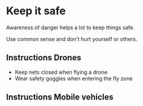 # Keep it safe

Awareness of danger helps a lot to keep things safe.

Use common sense and don't hurt yourself or others.

## Instructions Drones

- Keep nets closed when flying a drone
- Wear safety goggles when entering the fly zone

## Instructions Mobile vehicles
